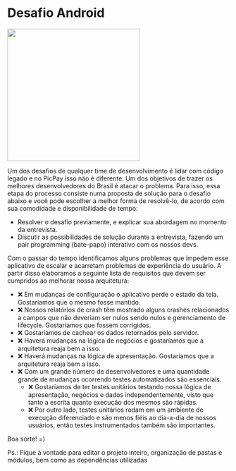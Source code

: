 # Desafio Android

<img src="https://github.com/edilsonvilarinho/android-desafio/blob/main/images/Android-Emulator-Pixel_4_XL_API_31_5554-2021-12-28-23-28-39.gif" width="300"/>

Um dos desafios de qualquer time de desenvolvimento é lidar com código legado e no PicPay isso não é diferente. Um dos objetivos de trazer os melhores desenvolvedores do Brasil é atacar o problema. Para isso, essa etapa do processo consiste numa proposta de solução para o desafio abaixo e você pode escolher a melhor forma de resolvê-lo, de acordo com sua comodidade e disponibilidade de tempo:
- Resolver o desafio previamente, e explicar sua abordagem no momento da entrevista.
- Discutir as possibilidades de solução durante a entrevista, fazendo um pair programming (bate-papo) interativo com os nossos devs.

Com o passar do tempo identificamos alguns problemas que impedem esse aplicativo de escalar e acarretam problemas de experiência do usuário. A partir disso elaboramos a seguinte lista de requisitos que devem ser cumpridos ao melhorar nossa arquitetura:

- :x: Em mudanças de configuração o aplicativo perde o estado da tela. Gostaríamos que o mesmo fosse mantido.
- :x: Nossos relatórios de crash têm mostrado alguns crashes relacionados a campos que não deveriam ser nulos sendo nulos e gerenciamento de lifecycle. Gostaríamos que fossem corrigidos.
- :x: Gostaríamos de cachear os dados retornados pelo servidor.
- :x: Haverá mudanças na lógica de negócios e gostaríamos que a arquitetura reaja bem a isso.
- :x: Haverá mudanças na lógica de apresentação. Gostaríamos que a arquitetura reaja bem a isso.
- :x: Com um grande número de desenvolvedores e uma quantidade grande de mudanças ocorrendo testes automatizados são essenciais.
  - :x: Gostaríamos de ter testes unitários testando nossa lógica de apresentação, negócios e dados independentemente, visto que tanto a escrita quanto execução dos mesmos são rápidas.
  - :x: Por outro lado, testes unitários rodam em um ambiente de execução diferenciado e são menos fiéis ao dia-a-dia de nossos usuários, então testes instrumentados também são importantes.

Boa sorte! =)

Ps.: Fique à vontade para editar o projeto inteiro, organização de pastas e módulos, bem como as dependências utilizadas
